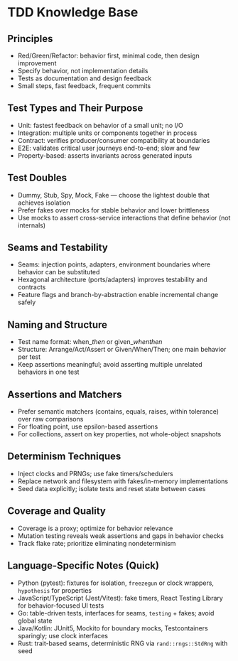 # TDD Knowledge Base

## Principles

- Red/Green/Refactor: behavior first, minimal code, then design improvement
- Specify behavior, not implementation details
- Tests as documentation and design feedback
- Small steps, fast feedback, frequent commits

## Test Types and Their Purpose

- Unit: fastest feedback on behavior of a small unit; no I/O
- Integration: multiple units or components together in process
- Contract: verifies producer/consumer compatibility at boundaries
- E2E: validates critical user journeys end-to-end; slow and few
- Property-based: asserts invariants across generated inputs

## Test Doubles

- Dummy, Stub, Spy, Mock, Fake — choose the lightest double that achieves isolation
- Prefer fakes over mocks for stable behavior and lower brittleness
- Use mocks to assert cross-service interactions that define behavior (not internals)

## Seams and Testability

- Seams: injection points, adapters, environment boundaries where behavior can be substituted
- Hexagonal architecture (ports/adapters) improves testability and contracts
- Feature flags and branch-by-abstraction enable incremental change safely

## Naming and Structure

- Test name format: when_<condition>_then_<expected> or given_<context>_when_<action>_then_<outcome>
- Structure: Arrange/Act/Assert or Given/When/Then; one main behavior per test
- Keep assertions meaningful; avoid asserting multiple unrelated behaviors in one test

## Assertions and Matchers

- Prefer semantic matchers (contains, equals, raises, within tolerance) over raw comparisons
- For floating point, use epsilon-based assertions
- For collections, assert on key properties, not whole-object snapshots

## Determinism Techniques

- Inject clocks and PRNGs; use fake timers/schedulers
- Replace network and filesystem with fakes/in-memory implementations
- Seed data explicitly; isolate tests and reset state between cases

## Coverage and Quality

- Coverage is a proxy; optimize for behavior relevance
- Mutation testing reveals weak assertions and gaps in behavior checks
- Track flake rate; prioritize eliminating nondeterminism

## Language-Specific Notes (Quick)

- Python (pytest): fixtures for isolation, `freezegun` or clock wrappers, `hypothesis` for properties
- JavaScript/TypeScript (Jest/Vitest): fake timers, React Testing Library for behavior-focused UI tests
- Go: table-driven tests, interfaces for seams, `testing` + fakes; avoid global state
- Java/Kotlin: JUnit5, Mockito for boundary mocks, Testcontainers sparingly; use clock interfaces
- Rust: trait-based seams, deterministic RNG via `rand::rngs::StdRng` with seed

